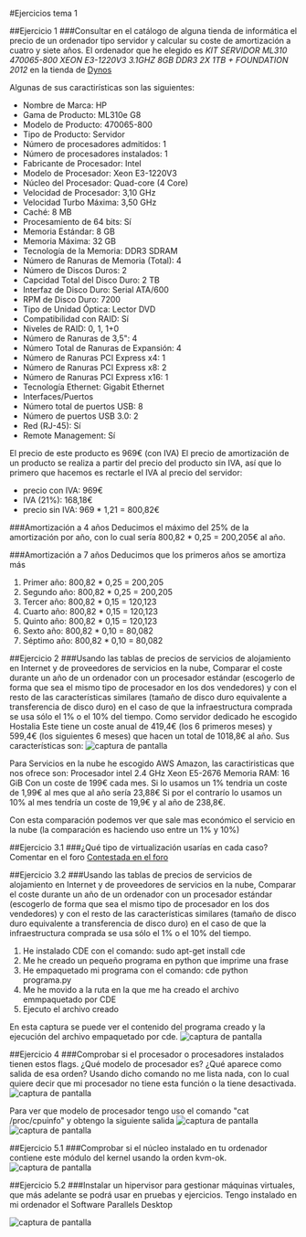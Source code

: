 #Ejercicios tema 1


##Ejercicio 1
###Consultar en el catálogo de alguna tienda de informática el precio de un ordenador tipo servidor y calcular su coste de amortización a cuatro y siete años.
El ordenador que he elegido es *KIT SERVIDOR ML310 470065-800 XEON E3-1220V3 3.1GHZ 8GB DDR3 2X 1TB + FOUNDATION 2012* en la tienda de [Dynos](http://www.dynos.es/kit-servidor-ml310-470065-800-xeon-e3-1220v3-3.1ghz-8gb-ddr3-2x-1tb--mas-foundation-2012__KIT-ML310-1.html)

Algunas de sus caractirísticas son las siguientes:

- Nombre de Marca:	HP
- Gama de Producto:	ML310e G8
- Modelo de Producto:	470065-800
- Tipo de Producto:	Servidor
- Número de procesadores admitidos:	1
- Número de procesadores instalados:	1
- Fabricante de Procesador:	Intel
- Modelo de Procesador:	Xeon E3-1220V3
- Núcleo del Procesador:	Quad-core (4 Core)
- Velocidad de Procesador:	3,10 GHz
- Velocidad Turbo Máxima:	3,50 GHz
- Caché:	8 MB
- Procesamiento de 64 bits:	Sí
- Memoria Estándar:	8 GB
- Memoria Máxima:	32 GB
- Tecnología de la Memoria:	DDR3 SDRAM
- Número de Ranuras de Memoria (Total):	4
- Número de Discos Duros:	2
- Capcidad Total del Disco Duro:	2 TB
- Interfaz de Disco Duro:	Serial ATA/600
- RPM de Disco Duro:	7200
- Tipo de Unidad Óptica:	Lector DVD
- Compatibilidad con RAID:	Sí
- Niveles de RAID:	0, 1, 1+0
- Número de Ranuras de 3,5":	4
- Número Total de Ranuras de Expansión:	4
- Número de Ranuras PCI Express x4:	1
- Número de Ranuras PCI Express x8:	2
- Número de Ranuras PCI Express x16:	1
- Tecnología Ethernet:	Gigabit Ethernet
- Interfaces/Puertos
- Número total de puertos USB:	8
- Número de puertos USB 3.0:	2
- Red (RJ-45):	Sí
- Remote Management:	Sí

El precio de este producto es 969€ (con IVA)
El precio de amortización de un producto se realiza a partir del precio del producto sin IVA, así que lo primero que hacemos es rectarle el IVA al precio del servidor:
- precio con IVA: 969€
- IVA (21%): 168,18€
- precio sin IVA: 969 * 1,21 = 800,82€

###Amortización a 4 años
Deducimos el máximo del 25% de la amortización por año, con lo cual sería 800,82 * 0,25 = 200,205€ al año.

###Amortización a 7 años
Deducimos que los primeros años se amortiza más
<ol>
	<li>Primer año: 800,82 * 0,25 = 200,205</li>
	<li>Segundo año: 800,82 * 0,25 = 200,205</li>
	<li>Tercer año: 800,82 * 0,15 = 120,123</li>
	<li>Cuarto año: 800,82 * 0,15 = 120,123</li>
	<li>Quinto año: 800,82 * 0,15 = 120,123</li>
	<li>Sexto año: 800,82 * 0,10 = 80,082</li>
	<li>Séptimo año: 800,82 * 0,10 = 80,082</li>
</ol>


##Ejercicio 2
###Usando las tablas de precios de servicios de alojamiento en Internet y de proveedores de servicios en la nube, Comparar el coste durante un año de un ordenador con un procesador estándar (escogerlo de forma que sea el mismo tipo de procesador en los dos vendedores) y con el resto de las características similares (tamaño de disco duro equivalente a transferencia de disco duro) en el caso de que la infraestructura comprada se usa sólo el 1% o el 10% del tiempo.
Como servidor dedicado he escogido Hostalia
Este tiene un coste anual de 419,4€ (los 6 primeros meses) y 599,4€ (los siguientes 6 meses) que hacen un total de 1018,8€ al año. Sus características son:
![captura de pantalla](https://github.com/ignaciorecuerda/IV-2015-16/blob/miramaejercicios/ejercicios/JoseIgnacioRecuerda/ejr2.png)

Para Servicios en la nube he escogido AWS Amazon, las caractiristicas que nos ofrece son:
Procesador intel 2.4 GHz Xeon E5-2676
Memoria RAM: 16 GiB
Con un coste de 199€ cada mes.
Si lo usamos un 1% tendria un coste de 1,99€ al mes que al año sería 23,88€
Si por el contrarío lo usamos un 10% al mes tendría un coste de 19,9€ y al año de 238,8€.

Con esta comparación podemos ver que sale mas económico el servicio en la nube (la comparación es haciendo uso entre un 1% y 10%)

##Ejercicio 3.1
###¿Qué tipo de virtualización usarías en cada caso? Comentar en el foro
[Contestada en el foro](https://github.com/JJ/IV-2015-16/issues/1)


##Ejercicio 3.2
###Usando las tablas de precios de servicios de alojamiento en Internet y de proveedores de servicios en la nube, Comparar el coste durante un año de un ordenador con un procesador estándar (escogerlo de forma que sea el mismo tipo de procesador en los dos vendedores) y con el resto de las características similares (tamaño de disco duro equivalente a transferencia de disco duro) en el caso de que la infraestructura comprada se usa sólo el 1% o el 10% del tiempo.

<ol>
	<li>He instalado CDE con el comando: sudo apt-get install cde</li>
	<li>Me he creado un pequeño programa en python que imprime una frase</li>
	<li>He empaquetado mi programa con el comando: cde python programa.py</li>
	<li>Me he movido a la ruta en la que me ha creado el archivo emmpaquetado por CDE</li>
	<li>Ejecuto el archivo creado</li>
</ol>

En esta captura se puede ver el contenido del programa creado y la ejecución del archivo empaquetado por cde.
![captura de pantalla](https://github.com/ignaciorecuerda/IV-2015-16/blob/miramaejercicios/ejercicios/JoseIgnacioRecuerda/ejr3_2.png)


##Ejercicio 4
###Comprobar si el procesador o procesadores instalados tienen estos flags. ¿Qué modelo de procesador es? ¿Qué aparece como salida de esa orden?
Usando dicho comando no me lista nada, con lo cual quiere decir que mi procesador no tiene esta función o la tiene desactivada.
![captura de pantalla](https://github.com/ignaciorecuerda/IV-2015-16/blob/miramaejercicios/ejercicios/JoseIgnacioRecuerda/ejr4_1.png)

Para ver que modelo de procesador tengo uso el comando "cat /proc/cpuinfo" y obtengo la siguiente salida
![captura de pantalla](https://github.com/ignaciorecuerda/IV-2015-16/blob/miramaejercicios/ejercicios/JoseIgnacioRecuerda/ejr4_2.png)
![captura de pantalla](https://github.com/ignaciorecuerda/IV-2015-16/blob/miramaejercicios/ejercicios/JoseIgnacioRecuerda/ejr4_3.png)

##Ejercicio 5.1
###Comprobar si el núcleo instalado en tu ordenador contiene este módulo del kernel usando la orden kvm-ok.
![captura de pantalla](https://github.com/ignaciorecuerda/IV-2015-16/blob/miramaejercicios/ejercicios/JoseIgnacioRecuerda/ejr5_1.png)

##Ejercicio 5.2
###Instalar un hipervisor para gestionar máquinas virtuales, que más adelante se podrá usar en pruebas y ejercicios.
Tengo instalado en mi ordenador el Software Parallels Desktop

![captura de pantalla](http://prntscr.com/8petd2)
